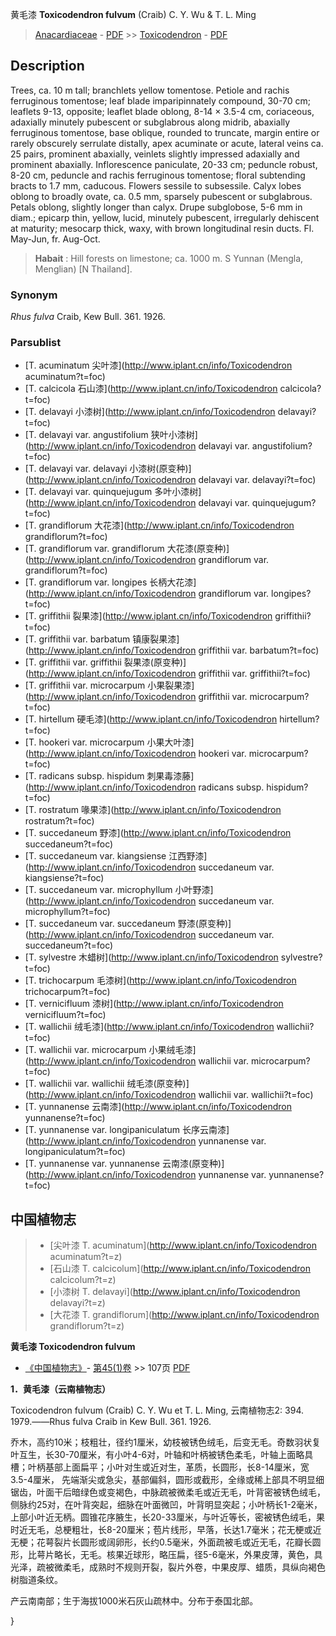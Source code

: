 黄毛漆 **Toxicodendron fulvum** (Craib) C. Y. Wu & T. L. Ming

> [Anacardiaceae](http://www.iplant.cn/info/Anacardiaceae?t=foc) - [PDF](http://www.iplant.cn/foc/pdf/Anacardiaceae.pdf) >> [Toxicodendron](http://www.iplant.cn/info/Toxicodendron?t=foc) - [PDF](http://www.iplant.cn/foc/pdf/Toxicodendron.pdf)

## Description

Trees, ca. 10 m tall; branchlets yellow tomentose. Petiole and rachis ferruginous tomentose; leaf blade imparipinnately compound, 30-70 cm; leaflets 9-13, opposite; leaflet blade oblong, 8-14 × 3.5-4 cm, coriaceous, adaxially minutely pubescent or subglabrous along midrib, abaxially ferruginous tomentose, base oblique, rounded to truncate, margin entire or rarely obscurely serrulate distally, apex acuminate or acute, lateral veins ca. 25 pairs, prominent abaxially, veinlets slightly impressed adaxially and prominent abaxially. Inflorescence paniculate, 20-33 cm; peduncle robust, 8-20 cm, peduncle and rachis ferruginous tomentose; floral subtending bracts to 1.7 mm, caducous. Flowers sessile to subsessile. Calyx lobes oblong to broadly ovate, ca. 0.5 mm, sparsely pubescent or subglabrous. Petals oblong, slightly longer than calyx. Drupe subglobose, 5-6 mm in diam.; epicarp thin, yellow, lucid, minutely pubescent, irregularly dehiscent at maturity; mesocarp thick, waxy, with brown longitudinal resin ducts. Fl. May-Jun, fr. Aug-Oct.

> **Habait** : 
> Hill forests on limestone; ca. 1000 m. S Yunnan (Mengla, Menglian) [N Thailand].

### Synonym
*Rhus fulva* Craib, Kew Bull. 361. 1926.

### Parsublist

* [T.  acuminatum  尖叶漆](http://www.iplant.cn/info/Toxicodendron acuminatum?t=foc)
* [T.  calcicola  石山漆](http://www.iplant.cn/info/Toxicodendron calcicola?t=foc)
* [T.  delavayi  小漆树](http://www.iplant.cn/info/Toxicodendron delavayi?t=foc)
* [T.  delavayi var. angustifolium  狭叶小漆树](http://www.iplant.cn/info/Toxicodendron delavayi var. angustifolium?t=foc)
* [T.  delavayi var. delavayi  小漆树(原变种)](http://www.iplant.cn/info/Toxicodendron delavayi var. delavayi?t=foc)
* [T.  delavayi var. quinquejugum  多叶小漆树](http://www.iplant.cn/info/Toxicodendron delavayi var. quinquejugum?t=foc)
* [T.  grandiflorum  大花漆](http://www.iplant.cn/info/Toxicodendron grandiflorum?t=foc)
* [T.  grandiflorum var. grandiflorum  大花漆(原变种)](http://www.iplant.cn/info/Toxicodendron grandiflorum var. grandiflorum?t=foc)
* [T.  grandiflorum var. longipes  长柄大花漆](http://www.iplant.cn/info/Toxicodendron grandiflorum var. longipes?t=foc)
* [T.  griffithii  裂果漆](http://www.iplant.cn/info/Toxicodendron griffithii?t=foc)
* [T.  griffithii var. barbatum  镇康裂果漆](http://www.iplant.cn/info/Toxicodendron griffithii var. barbatum?t=foc)
* [T.  griffithii var. griffithii  裂果漆(原变种)](http://www.iplant.cn/info/Toxicodendron griffithii var. griffithii?t=foc)
* [T.  griffithii var. microcarpum  小果裂果漆](http://www.iplant.cn/info/Toxicodendron griffithii var. microcarpum?t=foc)
* [T.  hirtellum  硬毛漆](http://www.iplant.cn/info/Toxicodendron hirtellum?t=foc)
* [T.  hookeri var. microcarpum  小果大叶漆](http://www.iplant.cn/info/Toxicodendron hookeri var. microcarpum?t=foc)
* [T.  radicans subsp. hispidum  刺果毒漆藤](http://www.iplant.cn/info/Toxicodendron radicans subsp. hispidum?t=foc)
* [T.  rostratum  喙果漆](http://www.iplant.cn/info/Toxicodendron rostratum?t=foc)
* [T.  succedaneum  野漆](http://www.iplant.cn/info/Toxicodendron succedaneum?t=foc)
* [T.  succedaneum var. kiangsiense  江西野漆](http://www.iplant.cn/info/Toxicodendron succedaneum var. kiangsiense?t=foc)
* [T.  succedaneum var. microphyllum  小叶野漆](http://www.iplant.cn/info/Toxicodendron succedaneum var. microphyllum?t=foc)
* [T.  succedaneum var. succedaneum  野漆(原变种)](http://www.iplant.cn/info/Toxicodendron succedaneum var. succedaneum?t=foc)
* [T.  sylvestre  木蜡树](http://www.iplant.cn/info/Toxicodendron sylvestre?t=foc)
* [T.  trichocarpum  毛漆树](http://www.iplant.cn/info/Toxicodendron trichocarpum?t=foc)
* [T.  vernicifluum  漆树](http://www.iplant.cn/info/Toxicodendron vernicifluum?t=foc)
* [T.  wallichii  绒毛漆](http://www.iplant.cn/info/Toxicodendron wallichii?t=foc)
* [T.  wallichii var. microcarpum  小果绒毛漆](http://www.iplant.cn/info/Toxicodendron wallichii var. microcarpum?t=foc)
* [T.  wallichii var. wallichii  绒毛漆(原变种)](http://www.iplant.cn/info/Toxicodendron wallichii var. wallichii?t=foc)
* [T.  yunnanense  云南漆](http://www.iplant.cn/info/Toxicodendron yunnanense?t=foc)
* [T.  yunnanense var. longipaniculatum  长序云南漆](http://www.iplant.cn/info/Toxicodendron yunnanense var. longipaniculatum?t=foc)
* [T.  yunnanense var. yunnanense  云南漆(原变种)](http://www.iplant.cn/info/Toxicodendron yunnanense var. yunnanense?t=foc)

## 中国植物志

> * [尖叶漆  T.  acuminatum](http://www.iplant.cn/info/Toxicodendron acuminatum?t=z)
> * [石山漆  T.  calcicolum](http://www.iplant.cn/info/Toxicodendron calcicolum?t=z)
> * [小漆树  T.  delavayi](http://www.iplant.cn/info/Toxicodendron delavayi?t=z)
> * [大花漆  T.  grandiflorum](http://www.iplant.cn/info/Toxicodendron grandiflorum?t=z)

**黄毛漆 Toxicodendron fulvum**

* [《中国植物志》](http://www.iplant.cn/frps)- [第45(1)卷](http://www.iplant.cn/frps/vol/45(1)) >> 107页 [PDF](http://www.iplant.cn/frps/pdf/45(1)/107.PDF)

**1．黄毛漆（云南植物志）**

Toxicodendron fulvum (Craib) C. Y. Wu et T. L. Ming, 云南植物志2: 394. 1979.——Rhus fulva Craib in Kew Bull. 361. 1926.

乔木，高约10米；枝粗壮，径约1厘米，幼枝被锈色绒毛，后变无毛。奇数羽状复叶互生，长30-70厘米，有小叶4-6对，叶轴和叶柄被锈色柔毛，叶轴上面略具槽；叶柄基部上面扁平；小叶对生或近对生，革质，长圆形，长8-14厘米，宽3.5-4厘米， 先端渐尖或急尖，基部偏斜，圆形或截形，全缘或稀上部具不明显细锯齿，叶面干后暗绿色或变褐色，中脉疏被微柔毛或近无毛，叶背密被锈色绒毛，侧脉约25对，在叶背突起，细脉在叶面微凹，叶背明显突起；小叶柄长1-2毫米，上部小叶近无柄。圆锥花序腋生，长20-33厘米，与叶近等长，密被锈色绒毛，果时近无毛，总梗粗壮，长8-20厘米；苞片线形，早落，长达1.7毫米；花无梗或近无梗；花萼裂片长圆形或阔卵形，长约0.5毫米，外面疏被毛或近无毛，花瓣长圆形，比萼片略长，无毛。核果近球形，略压扁，径5-6毫米，外果皮薄，黄色，具光泽，疏被微柔毛，成熟时不规则开裂，裂片外卷，中果皮厚、蜡质，具纵向褐色树脂道条纹。

产云南南部；生于海拔1000米石灰山疏林中。分布于泰国北部。

}